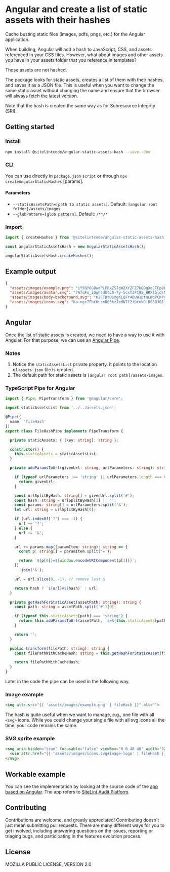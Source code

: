 # Angular and create a list of static assets with their hashes

Cache busting static files (images, pdfs, pngs, etc.) for the Angular application.

When building, Angular will add a hash to JavaScript, CSS, and assets referenced in your CSS files. However, what about images and other assets you have in your assets folder that you reference in templates?

Those assets are not hashed.

The package looks for static assets, creates a list of them with their hashes, and saves it as a JSON file. This is useful when you want to change the same static asset without changing the name and ensure that the browser will always fetch the latest version.

Note that the hash is created the same way as for Subresource Integrity (SRI).

## Getting started

### Install

```bash
npm install @sitelintcode/angular-static-assets-hash --save--dev
```

### CLI

You can use directly in `package.json` `script` or through `npx createAngularStaticHashes` [params].

#### Parameters

- `--staticAssetsPath=[path to static assets]`. Default: `[angular root folder]/assets/images`
- `--globPattern=[glob pattern]`. Default: `/**/*`

### Import

```JavaScript
import { createHashes } from '@sitelintcode/angular-static-assets-hash';

const angularStaticAssetsHash = new AngularStaticAssetsHash();

angularStaticAssetsHash.createHashes();
```

## Example output

```JSON
{
  "assets/images/example.png": "iY5RY0G8wePLPRkZSTgW2XYZFZ7kQOqXoJTFpQFG5nI",
  "assets/images/avatar.svg": "7A7qFs_iOghsdUtLG-7y-5cxT3FC8S_BRXl5ldsNY7Y",
  "assets/images/body-background.svg": "K2FTBtDsxgKLQFr4BUW1ptnLWqPCKPyGypHCBTfcctQ",
  "assets/images/icons.svg": "Ka-ngr7Fht6ucmN03kzJeMN7f2iOtnkD-D63QJ01jhM"
}
```

## Angular

Once the list of static assets is created, we need to have a way to use it with Angular. For that purpose, we can use an [Angular Pipe](https://angular.io/api/core/Pipe).

### Notes

1. Notice the `staticAssetsList` private property. It points to the location of `assets.json` file is created.
2. The default path for static assets is `[angular root path]/assets/images`.

### TypeScript Pipe for Angular

```TypeScript
import { Pipe, PipeTransform } from '@angular/core';

import staticAssetsList from '../../assets.json';

@Pipe({
  name: 'fileHash'
})
export class FileHashPipe implements PipeTransform {

  private staticAssets: { [key: string]: string };

  constructor() {
    this.staticAssets = staticAssetsList;
  }

  private addParamsToUrl(givenUrl: string, urlParameters: string): string {

    if (typeof urlParameters !== 'string' || urlParameters.length === 0) {
      return givenUrl;
    }

    const urlSplitByHash: string[] = givenUrl.split('#');
    const hash: string = urlSplitByHash[1] || '';
    const params: string[] = urlParameters.split('&');
    let url: string = urlSplitByHash[0];

    if (url.indexOf('?') === -1) {
      url += '?';
    } else {
      url += '&';
    }

    url += params.map((paramItem: string): string => {
      const p: string[] = paramItem.split('=');

      return `${p[0]}=${window.encodeURIComponent(p[1])}`;
    })
      .join('&');

    url = url.slice(0, -1); // remove last &

    return hash ? `${url}#${hash}` : url;
  }

  private getHashForStaticAsset(assetPath: string): string {
    const path: string = assetPath.split('#')[0];

    if (typeof this.staticAssets[path] === 'string') {
      return this.addParamsToUrl(assetPath, `c=${this.staticAssets[path]}`);
    }

    return '';
  }

  public transform(filePath: string): string {
    const filePathWithCacheHash: string = this.getHashForStaticAsset(filePath);

    return filePathWithCacheHash;
  }
}
```

Later in the code the pipe can be used in the following way.

### Image example

```HTML
<img attr.src="{{ 'assets/images/example.png' | fileHash }}" alt="">
```

The hash is quite useful when we want to manage, e.g., one file with all `<svg>` icons. While you could change your single file with all svg icons all the time, your code remains the same.

### SVG sprite example

```HTML
<svg aria-hidden="true" focusable="false" viewBox="0 0 48 48" width="32" height="32">
  <use attr.href="{{ 'assets/images/icons.svg#image-logo' | fileHash }}"></use>
</svg>
```

## Workable example

You can see the implementation by looking at the source code of the [app based on Angular](https://platform.sitelint.com/).
The app refers to [SiteLint Audit Platform](https://www.sitelint.com/platform/).

## Contributing

Contributions are welcome, and greatly appreciated! Contributing doesn't just mean submitting pull requests. There are many different ways for you to get involved, including answering questions on the issues, reporting or triaging bugs, and participating in the features evolution process.

## License

MOZILLA PUBLIC LICENSE, VERSION 2.0
